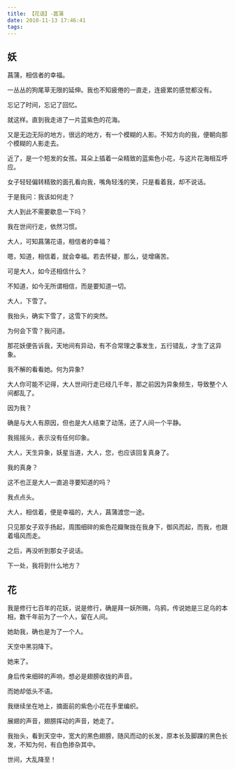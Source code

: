 ```yaml
---
title: 【花语】-菖蒲
date: 2010-11-13 17:46:41
tags:
---
```


## 妖

菖蒲，相信者的幸福。

一丛丛的狗尾草无限的延伸。我也不知疲倦的一直走，连疲累的感觉都没有。

忘记了时间，忘记了回忆。

就这样。直到我走进了一片蓝紫色的花海。

又是无边无际的地方，很远的地方，有一个模糊的人影。不知方向的我，便朝向那个模糊的人影走去。

近了，是一个短发的女孩。耳朵上插着一朵精致的蓝紫色小花，与这片花海相互呼应。


女子轻轻偏转精致的面孔看向我，嘴角轻浅的笑，只是看着我，却不说话。

于是我问：我该如何走？

大人到此不需要歇息一下吗？

我在世间行走，依然习惯。

大人，可知菖蒲花语，相信者的幸福？

嗯，知道，相信着，就会幸福。若去怀疑，那么，徒增痛苦。

可是大人，如今还相信什么？

不知道，如今无所谓相信，而是要知道一切。

大人，下雪了。

我抬头，确实下雪了，这雪下的突然。

为何会下雪？我问道。

那花妖便告诉我，天地间有异动，有不合常理之事发生，五行错乱，才生了这异象。

我不解的看看她。何为异象?

大人你可能不记得，大人世间行走已经几千年，那之前因为异象频生，导致整个人间都乱了。

因为我？

确是与大人有原因，但也是大人结束了动荡，还了人间一个平静。

我摇摇头，表示没有任何印象。

大人，天生异象，妖星当道，大人，您，也应该回复真身了。

我的真身？

这不也正是大人一直追寻要知道的吗？

我点点头。

大人，相信着，便是幸福的，大人，菖蒲渡您一途。

只见那女子双手扬起，周围细碎的紫色花瓣聚拢在我身下，御风而起，而我，也跟着塌风而走。

之后，再没听到那女子说话。

下一处，我将到什么地方？

## 花

我是修行七百年的花妖，说是修行，确是拜一妖所赐，乌鸦，传说她是三足乌的本相，数千年前为了一个人，留在人间。

她助我，确也是为了一个人。

天空中黑羽降下。

她来了。

身后传来细碎的声响，想必是翅膀收拢的声音。

而她却低头不语。

我继续坐在地上，摘面前的紫色小花在手里编织。

展翅的声音，翅膀挥动的声音，她走了。

我抬头，看到天空中，宽大的黑色翅膀，随风而动的长发，原本长及脚踝的黑色长发，不知为何，有白色掺杂其中。

世间，大乱降至！